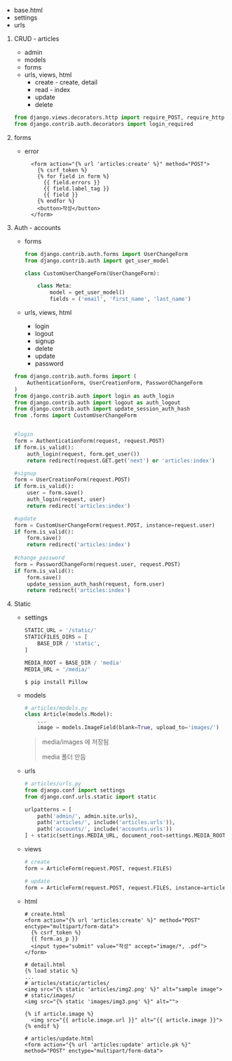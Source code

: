 * base.html
* settings
* urls



1. CRUD - articles 

   * admin
   * models
   * forms
   * urls, views, html
     * create - create, detail
     * read - index
     * update
     * delete

   ```python
   from django.views.decorators.http import require_POST, require_http_methods, require_safe
   from django.contrib.auth.decorators import login_required
   
   ```

   



2. forms

   * error

     ```django
       <form action="{% url 'articles:create' %}" method="POST">
         {% csrf_token %}
         {% for field in form %}
           {{ field.errors }}
           {{ field.label_tag }}
           {{ field }}
         {% endfor %}
         <button>작성</button>
       </form>
     ```

     

   

3. Auth - accounts

   * forms

     ```python
     from django.contrib.auth.forms import UserChangeForm
     from django.contrib.auth import get_user_model
     
     class CustomUserChangeForm(UserChangeForm):
     
         class Meta:
             model = get_user_model()
             fields = ('email', 'first_name', 'last_name')
     ```

     

   * urls, views, html
     * login
     * logout
     * signup
     * delete
     * update
     * password

   ```python
   from django.contrib.auth.forms import (
       AuthenticationForm, UserCreationForm, PasswordChangeForm
   )
   from django.contrib.auth import login as auth_login
   from django.contrib.auth import logout as auth_logout
   from django.contrib.auth import update_session_auth_hash
   from .forms import CustomUserChangeForm
   
   
   #login
   form = AuthenticationForm(request, request.POST)
   if form.is_valid():
       auth_login(request, form.get_user())
       return redirect(request.GET.get('next') or 'articles:index')
   
   #signup
   form = UserCreationForm(request.POST)
   if form.is_valid():
       user = form.save()
       auth_login(request, user)  
       return redirect('articles:index')
   
   #update
   form = CustomUserChangeForm(request.POST, instance=request.user)
   if form.is_valid():
       form.save()
       return redirect('articles:index')
           
   #change_password
   form = PasswordChangeForm(request.user, request.POST)
   if form.is_valid():
       form.save()
       update_session_auth_hash(request, form.user)
       return redirect('articles:index')
   
   ```

   

4. Static

   * settings

     ```python
     STATIC_URL = '/static/'
     STATICFILES_DIRS = [
         BASE_DIR / 'static',
     ]
     
     MEDIA_ROOT = BASE_DIR / 'media'
     MEDIA_URL = '/media/'
     ```

     ```
     $ pip install Pillow
     ```

   * models

     ```python
     # articles/models.py
     class Article(models.Model):
         ...
         image = models.ImageField(blank=True, upload_to='images/')
     ```

     > media/images 에 저장됨
     >
     > media 폴더 만듬

   * urls

     ```python
     # articles/urls.py
     from django.conf import settings
     from django.conf.urls.static import static
     
     urlpatterns = [
         path('admin/', admin.site.urls),
         path('articles/', include('articles.urls')),
         path('accounts/', include('accounts.urls'))
     ] + static(settings.MEDIA_URL, document_root=settings.MEDIA_ROOT)
     ```

   * views

     ```python
     # create
     form = ArticleForm(request.POST, request.FILES)
     
     # update
     form = ArticleForm(request.POST, request.FILES, instance=article)
     ```

   * html

     ```django
     # create.html
     <form action="{% url 'articles:create' %}" method="POST" enctype="multipart/form-data">
       {% csrf_token %}
       {{ form.as_p }}
       <input type="submit" value="작성" accept="image/*, .pdf">
     </form>
     ```

     ```django
     # detail.html
     {% load static %}
     ...
     # articles/static/articles/
     <img src="{% static 'articles/img2.png' %}" alt="sample image"> 
     # static/images/
     <img src="{% static 'images/img3.png' %}" alt="">
     
     {% if article.image %}
       <img src="{{ article.image.url }}" alt="{{ article.image }}">
     {% endif %}
     ```

     ```django
     # articles/update.html
     <form action="{% url 'articles:update' article.pk %}" method="POST" enctype="multipart/form-data">
     ```

     

